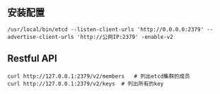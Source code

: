 ## 安装配置

```shell
/usr/local/bin/etcd --listen-client-urls 'http://0.0.0.0:2379' --advertise-client-urls 'http://公网IP:2379' -enable-v2
```

## Restful API

```shell
curl http://127.0.0.1:2379/v2/members	# 列出etcd集群的成员
curl http://127.0.0.1:2379/v2/keys	# 列出所有的key
```

